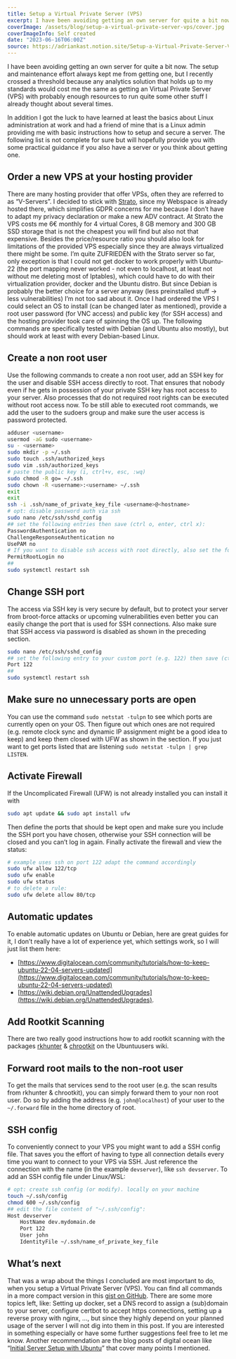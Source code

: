 ```yaml
---
title: Setup a Virtual Private Server (VPS)
excerpt: I have been avoiding getting an own server for quite a bit now. The setup and maintenance effort always kept me from getting one, but I recently crossed a threshold because any analytics solution that holds up to my standards would cost me the same as getting an Virtual Private Server (VPS) with probably enough resources to run quite some other stuff I already thought about several times. 
coverImage: /assets/blog/setup-a-virtual-private-server-vps/cover.jpg
coverImageInfo: Self created
date: "2023-06-16T06:00Z"
source: https://adriankast.notion.site/Setup-a-Virtual-Private-Server-VPS-116d0db0456f400e9eed05f54a8b1f00
---
```


I have been avoiding getting an own server for quite a bit now. The setup and maintenance effort always kept me from getting one, but I recently crossed a threshold because any analytics solution that holds up to my standards would cost me the same as getting an Virtual Private Server (VPS) with probably enough resources to run quite some other stuff I already thought about several times. 

In addition I got the luck to have learned at least the basics about Linux administration at work and had a friend of mine that is a Linux admin providing me with basic instructions how to setup and secure a server. The following list is not complete for sure but will hopefully provide you with some practical guidance if you also have a server or you think about getting one.

## Order a new VPS at your hosting provider

There are many hosting provider that offer VPSs, often they are referred to as “V-Servers”. I decided to stick with [Strato](https://www.strato.de/), since my Webspace is already hosted there, which simplifies GDPR concerns for me because I don’t have to adapt my privacy declaration or make a new ADV contract. At Strato the VPS costs me 6€ monthly for 4 virtual Cores, 8 GB memory and 300 GB SSD storage that is not the cheapest you will find but also not that expensive. Besides the price/resource ratio you should also look for limitations of the provided VPS especially since they are always virtualized there might be some. I’m quite ZUFRIEDEN with the Strato server so far, only exception is that I could not get docker to work properly with Ubuntu-22 (the port mapping never worked - not even to localhost, at least not without me deleting most of Iptables), which could have to do with their virtualization provider, docker and the Ubuntu distro. But since Debian is probably the better choice for a server anyway (less preinstalled stuff → less vulnerabilities) I’m not too sad about it. Once I had ordered the VPS I could select an OS to install (can be changed later as mentioned), provide a root user password (for VNC access) and public key (for SSH access) and the hosting provider took care of spinning the OS up. The following commands are specifically tested with Debian (and Ubuntu also mostly), but should work at least with every Debian-based Linux.

## Create a non root user

Use the following commands to create a non root user, add an SSH key for the user and disable SSH access directly to root. That ensures that nobody even if he gets in possession of your private SSH key has root access to your server. Also processes that do not required root rights can be executed without root access now. To be still able to executed root commands, we add the user to the sudoers group and make sure the user access is password protected.

```bash
adduser <username>
usermod -aG sudo <username>
su - <username>
sudo mkdir -p ~/.ssh
sudo touch .ssh/authorized_keys
sudo vim .ssh/authorized_keys
# paste the public key (i, ctrl+v, esc, :wq)
sudo chmod -R go= ~/.ssh
sudo chown -R <username>:<username> ~/.ssh
exit
exit
ssh -i .ssh/name_of_private_key_file <username>@<hostname>
# opt: disable password auth via ssh
sudo nano /etc/ssh/sshd_config
## set the following entries then save (ctrl o, enter, ctrl x):
PasswordAuthentication no
ChallengeResponseAuthentication no
UsePAM no
# If you want to disable ssh access with root directly, also set the following entry to no
PermitRootLogin no
##
sudo systemctl restart ssh
```

## Change SSH port

The access via SSH key is very secure by default, but to protect your server from broot-force attacks or upcoming vulnerabilities even better you can easily change the port that is used for SSH connections. Also make sure that SSH access via password is disabled as shown in the preceding section.

```bash
sudo nano /etc/ssh/sshd_config
## set the following entry to your custom port (e.g. 122) then save (ctrl o, enter, ctrl x):
Port 122
##
sudo systemctl restart ssh
```

## Make sure no unnecessary ports are open

You can use the command `sudo netstat -tulpn` to see which ports are currently open on your OS. Then figure out which ones are not required (e.g. remote clock sync and dynamic IP assignment might be a good idea to keep) and keep them closed with UFW as shown in the section. If you just want to get ports listed that are listening `sudo netstat -tulpn | grep LISTEN`.

## Activate Firewall

If the Uncomplicated Firewall (UFW) is not already installed you can install it with 

```bash
sudo apt update && sudo apt install ufw
```

Then define the ports that should be kept open and make sure you include the SSH port you have chosen, otherwise your SSH connection will be closed and you can’t log in again. Finally activate the firewall and view the status:

```bash
# example uses ssh on port 122 adapt the command accordingly
sudo ufw allow 122/tcp
sudo ufw enable
sudo ufw status
# to delete a rule:
sudo ufw delete allow 80/tcp
```

## Automatic updates

To enable automatic updates on Ubuntu or Debian, here are great guides for it, I don’t really have a lot of experience yet, which settings work, so I will just list them here: 

- [https://www.digitalocean.com/community/tutorials/how-to-keep-ubuntu-22-04-servers-updated](https://www.digitalocean.com/community/tutorials/how-to-keep-ubuntu-22-04-servers-updated)
- [https://wiki.debian.org/UnattendedUpgrades](https://wiki.debian.org/UnattendedUpgrades).

## Add Rootkit Scanning

There are two really good instructions how to add rootkit scanning with the packages [rkhunter](https://wiki.ubuntuusers.de/rkhunter/) & [chrootkit](https://wiki.ubuntuusers.de/chkrootkit/) on the Ubuntuusers wiki.

## Forward root mails to the non-root user

To get the mails that services send to the root user (e.g. the scan results from rkhunter & chrootkit), you can simply forward them to your non root user. Do so by adding the address (e.g. `john@localhost`) of your user to the `~/.forward` file in the home directory of root.

## SSH config

To conveniently connect to your VPS you might want to add a SSH config file. That saves you the effort of having to type all connection details every time you want to connect to your VPS via SSH. Just reference the connection with the name (in the example `devserver`), like `ssh devserver`. To add an SSH config file under Linux/WSL:

```bash
# opt: create ssh config (or modify). locally on your machine
touch ~/.ssh/config
chmod 600 ~/.ssh/config
## edit the file content of "~/.ssh/config":
Host devserver
    HostName dev.mydomain.de
    Port 122
    User john
    IdentityFile ~/.ssh/name_of_private_key_file
```

## What’s next

That was a wrap about the things I concluded are most important to do, when you setup a Virtual Private Server (VPS). You can find all commands in a more compact version in this [gist on GitHub](https://gist.github.com/adriankast/898b8542084e6f345dce9b389769c683). There are some more topics left, like: Setting up docker, set a DNS record to assign a (sub)domain to your server, configure certbot to accept https connections, setting up a reverse proxy with nginx, …, but since they highly depend on your planned usage of the server I will not dig into them in this post. If you are interested in something especially or have some further suggestions feel free to let me know. Another recommendation are the blog posts of digital ocean like “[Initial Server Setup with Ubuntu](https://www.digitalocean.com/community/tutorials/initial-server-setup-with-ubuntu-22-04#step-5-%E2%80%94-enabling-external-access-for-your-regular-user)” that cover many points I mentioned.